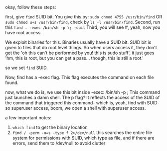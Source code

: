 okay, follow these steps:

first, give `find` SUID bit. You give this by: `sudo chmod 4755 /usr/bin/find` OR `sudo chmod u+s /usr/bin/find`, check by `ls -l /usr/bin/find`. 
Second, run this `find . -exec /bin/sh -p \; -quit`
Third, you will see #, yeah, now you have root access.


We exploit binaries for this. Binaries usually have a SUID bit. SUID bit is given to files that do root level things. So when users access it, they don't get the 'oh this can't be performed by you! this is sudo stuff', it just goes 'hm, this is root, but you can get a pass... though, this is still a root.'

so we set `find` SUID.

Now, find has a -exec flag. This flag executes the command on each file found.

now, what we do is, we use this bit inside -exec: /bin/sh -p \;
This command just launches a damn shell. The p flag? It reflects the access of the SUID of the command that triggered this command- which is, yeah, find with SUID- so superuser access, boom, we open a shell with superuser access.

a few important notes:
1. `which find` to get the binary location
2. `find / -perm -u=s -type f 2>/dev/null` this searches the entire file system for permissions with SUID, which type as file, and if there are errors, send them to /dev/null to avoid clutter

